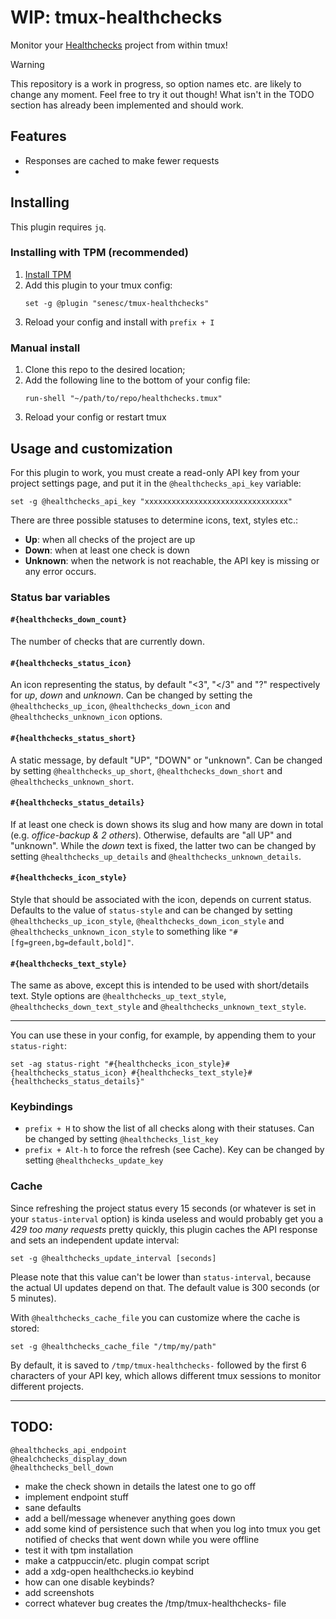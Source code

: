 # WIP: tmux-healthchecks
Monitor your [Healthchecks](https://healthchecks.io) project from within tmux!
> [!WARNING]
> This repository is a work in progress, so option names etc. are likely to change any moment. Feel free to try it out though! What isn't in the TODO section has already been implemented and should work.

## Features
- Responses are cached to make fewer requests
- 

## Installing

This plugin requires `jq`.
### Installing with TPM (recommended)
1. [Install TPM](https://github.com/tmux-plugins/tpm?tab=readme-ov-file#installation)
2. Add this plugin to your tmux config:
    ```
    set -g @plugin "senesc/tmux-healthchecks"
    ```
3. Reload your config and install with `prefix + I`
### Manual install
1. Clone this repo to the desired location;
2. Add the following line to the bottom of your config file:
   ```
   run-shell "~/path/to/repo/healthchecks.tmux"
   ```
3. Reload your config or restart tmux

## Usage and customization
For this plugin to work, you must create a read-only API key from your project settings page, and put it in the <code>@healthchecks_api_key</code> variable:
```
set -g @healthchecks_api_key "xxxxxxxxxxxxxxxxxxxxxxxxxxxxxxxx"
```

There are three possible statuses to determine icons, text, styles etc.:
- **Up**: when all checks of the project are up
- **Down**: when at least one check is down
- **Unknown**: when the network is not reachable, the API key is missing or any error occurs.

### Status bar variables
<h4><code>#{healthchecks_down_count}</code></h4>
The number of checks that are currently down.

<h4><code>#{healthchecks_status_icon}</code></h4>
An icon representing the status, by default "&lt;3", "&lt;/3" and "?" respectively for <i>up</i>, <i>down</i> and <i>unknown</i>. Can be changed by setting the <code>@healthchecks_up_icon</code>, <code>@healthchecks_down_icon</code> and <code>@healthchecks_unknown_icon</code> options.

<h4><code>#{healthchecks_status_short}</code></h4>
A static message, by default "UP", "DOWN" or "unknown". Can be changed by setting <code>@healthchecks_up_short</code>, <code>@healthchecks_down_short</code> and <code>@healthchecks_unknown_short</code>.
<h4><code>#{healthchecks_status_details}</code></h4>
If at least one check is down shows its slug and how many are down in total (e.g. <i>office-backup & 2 others</i>). Otherwise, defaults are "all UP" and "unknown". While the <i>down</i> text is fixed, the latter two can be changed by setting <code>@healthchecks_up_details</code> and <code>@healthchecks_unknown_details</code>.

<h4><code>#{healthchecks_icon_style}</code></h4>
Style that should be associated with the icon, depends on current status. Defaults to the value of <code>status-style</code> and can be changed by setting <code>@healthchecks_up_icon_style</code>, <code>@healthchecks_down_icon_style</code> and <code>@healthchecks_unknown_icon_style</code> to something like <code>"#[fg=green,bg=default,bold]"</code>.

<h4><code>#{healthchecks_text_style}</code></h4>
The same as above, except this is intended to be used with short/details text. Style options are <code>@healthchecks_up_text_style</code>, <code>@healthchecks_down_text_style</code> and <code>@healthchecks_unknown_text_style</code>.

<hr>

You can use these in your config, for example, by appending them to your `status-right`:
```
set -ag status-right "#{healthchecks_icon_style}#{healthchecks_status_icon} #{healthchecks_text_style}#{healthchecks_status_details}"
```

### Keybindings
- `prefix + H` to show the list of all checks along with their statuses. Can be changed by setting `@healthchecks_list_key`
- `prefix + Alt-h` to force the refresh (see Cache). Key can be changed by setting `@healthchecks_update_key`

### Cache
Since refreshing the project status every 15 seconds (or whatever is set in your `status-interval` option) is kinda useless and would probably get you a *429 too many requests* pretty quickly, this plugin caches the API response and sets an independent update interval:
```
set -g @healthchecks_update_interval [seconds]
```
Please note that this value can't be lower than `status-interval`, because the actual UI updates depend on that. The default value is 300 seconds (or 5 minutes).

With <code>@healthchecks_cache_file</code> you can customize where the cache is stored:
```
set -g @healthchecks_cache_file "/tmp/my/path"
```
By default, it is saved to `/tmp/tmux-healthchecks-` followed by the first 6 characters of your API key, which allows different tmux sessions to monitor different projects.

---

## TODO:
```
@healthchecks_api_endpoint
@healchchecks_display_down
@healthchecks_bell_down
```

- make the check shown in details the latest one to go off
- implement endpoint stuff
- sane defaults
- add a bell/message whenever anything goes down
- add some kind of persistence such that when you log into tmux you get notified of checks that went down while you were offline
- test it with tpm installation
- make a catppuccin/etc. plugin compat script
- add a xdg-open healthchecks.io keybind
- how can one disable keybinds?
- add screenshots
- correct whatever bug creates the /tmp/tmux-healthchecks- file
